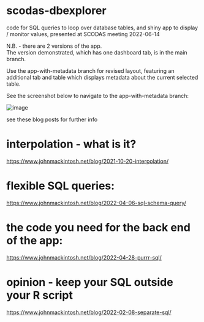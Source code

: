 # scodas-dbexplorer
code for SQL queries to loop over database tables,  and shiny app to display / monitor values,  presented at SCODAS meeting 2022-06-14

N.B. - there are 2 versions of the app.  
The version demonstrated, which has one dashboard tab, is in the main branch.  

Use the app-with-metadata branch for revised layout, featuring an additional tab and table which displays metadata about the current selected table.  

See the screenshot below to navigate to the app-with-metadata branch: 

![image](https://user-images.githubusercontent.com/3278367/173827203-3cca0396-6c01-466d-bb2a-741760e13fb6.png)


see these blog posts for further info

# interpolation - what is it?
https://www.johnmackintosh.net/blog/2021-10-20-interpolation/  

# flexible SQL queries:
https://www.johnmackintosh.net/blog/2022-04-06-sql-schema-query/  

# the code you need for the back end of the app:
https://www.johnmackintosh.net/blog/2022-04-28-purrr-sql/  


# opinion - keep your SQL outside your R script
https://www.johnmackintosh.net/blog/2022-02-08-separate-sql/  




